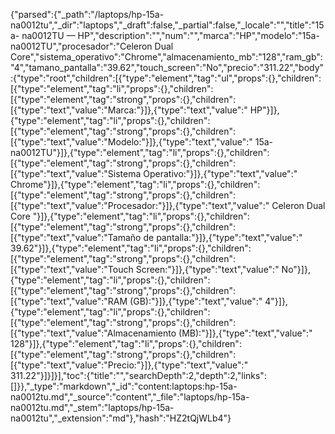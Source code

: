 {"parsed":{"_path":"/laptops/hp-15a-na0012tu","_dir":"laptops","_draft":false,"_partial":false,"_locale":"","title":"15a- na0012TU — HP","description":"","num":"","marca":"HP","modelo":"15a- na0012TU","procesador":"Celeron Dual Core","sistema_operativo":"Chrome","almacenamiento_mb":"128","ram_gb":"4","tamano_pantalla":"39.62","touch_screen":"No","precio":"311.22","body":{"type":"root","children":[{"type":"element","tag":"ul","props":{},"children":[{"type":"element","tag":"li","props":{},"children":[{"type":"element","tag":"strong","props":{},"children":[{"type":"text","value":"Marca:"}]},{"type":"text","value":" HP"}]},{"type":"element","tag":"li","props":{},"children":[{"type":"element","tag":"strong","props":{},"children":[{"type":"text","value":"Modelo:"}]},{"type":"text","value":" 15a- na0012TU"}]},{"type":"element","tag":"li","props":{},"children":[{"type":"element","tag":"strong","props":{},"children":[{"type":"text","value":"Sistema Operativo:"}]},{"type":"text","value":" Chrome"}]},{"type":"element","tag":"li","props":{},"children":[{"type":"element","tag":"strong","props":{},"children":[{"type":"text","value":"Procesador:"}]},{"type":"text","value":" Celeron Dual Core "}]},{"type":"element","tag":"li","props":{},"children":[{"type":"element","tag":"strong","props":{},"children":[{"type":"text","value":"Tamaño de pantalla:"}]},{"type":"text","value":" 39.62"}]},{"type":"element","tag":"li","props":{},"children":[{"type":"element","tag":"strong","props":{},"children":[{"type":"text","value":"Touch Screen:"}]},{"type":"text","value":" No"}]},{"type":"element","tag":"li","props":{},"children":[{"type":"element","tag":"strong","props":{},"children":[{"type":"text","value":"RAM (GB):"}]},{"type":"text","value":" 4"}]},{"type":"element","tag":"li","props":{},"children":[{"type":"element","tag":"strong","props":{},"children":[{"type":"text","value":"Almacenamiento (MB):"}]},{"type":"text","value":" 128"}]},{"type":"element","tag":"li","props":{},"children":[{"type":"element","tag":"strong","props":{},"children":[{"type":"text","value":"Precio:"}]},{"type":"text","value":" 311.22"}]}]}],"toc":{"title":"","searchDepth":2,"depth":2,"links":[]}},"_type":"markdown","_id":"content:laptops:hp-15a-na0012tu.md","_source":"content","_file":"laptops/hp-15a-na0012tu.md","_stem":"laptops/hp-15a-na0012tu","_extension":"md"},"hash":"HZ2tQjWLb4"}